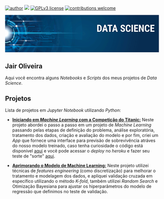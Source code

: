 [![author](https://img.shields.io/badge/author-JairOliveira-red.svg)](https://www.linkedin.com/in/jairjloliveira/) [![](https://img.shields.io/badge/python-3.7+-blue.svg)](https://www.python.org/downloads/release/python-365/) [![GPLv3 license](https://img.shields.io/badge/License-GPLv3-blue.svg)](http://perso.crans.org/besson/LICENSE.html) [![contributions welcome](https://img.shields.io/badge/contributions-welcome-brightgreen.svg?style=flat)](https://github.com/JairOliveira2014/My_data_science/issues)

<p align="center">
  <img src="banner.png" >
</p>

## Jair Oliveira

Aqui você encontra alguns *Notebooks* e *Scripts* dos meus projetos de *Data Science*.

## Projetos

Lista de projetos em *Jupyter Notebook* utilizando *Python*:

* [**Iniciando em *Machine Learning* com a Competição do Titanic:**](https://github.com/JairOliveira2014/My_data_science/tree/master/Titanic)
  Neste projeto abordei o passo a passo em um projeto de *Machine Learning* passando pelas etapas de definição do problema, análise exploratória, tratamento dos dados, criação e avaliação do modelo e por fim, criei um *App* que fornece uma interface para previsão de sobrevivência atráves do nosso modelo treinado, caso tenha curiosidade o código está disponível [aqui](https://github.com/JairOliveira2014/My_data_science/blob/master/Titanic/App_titanic.py) e você pode acessar o *deploy* no *heroku* e fazer seu teste de "sorte" [aqui](https://app-titanic.herokuapp.com/).

* [**Aprimorando o Modelo de Machine Learning:**](https://github.com/JairOliveira2014/My_data_science/blob/master/Improving_model_titanic/Improving_model_titanic.ipynb)
   Neste projeto utilizei técnicas de *features engineering* (como discretização) para melhorar o tratamento e modelagem dos dados, e apliquei validação cruzada em específico utilizando o método *K-fold*, também utilizei *Random Search* e Otimização Bayesiana para ajustar os hiperparâmetros do modelo de regressão que definimos no teste de validação.

